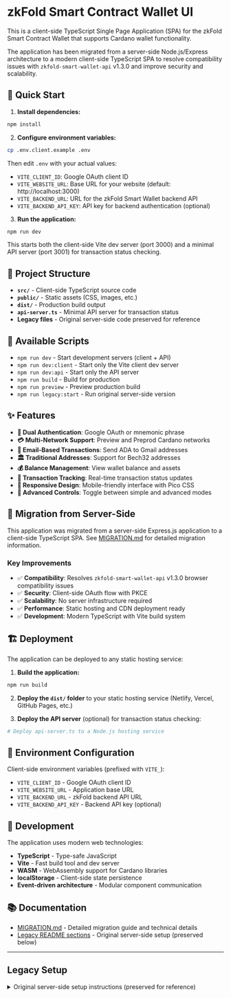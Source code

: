 # zkFold Smart Contract Wallet UI 

This is a client-side TypeScript Single Page Application (SPA) for the zkFold Smart Contract Wallet that supports Cardano wallet functionality.

The application has been migrated from a server-side Node.js/Express architecture to a modern client-side TypeScript SPA to resolve compatibility issues with `zkfold-smart-wallet-api` v1.3.0 and improve security and scalability.

## 🚀 Quick Start

1. **Install dependencies:**
```bash
npm install
```

2. **Configure environment variables:**
```bash
cp .env.client.example .env
```
Then edit `.env` with your actual values:
- `VITE_CLIENT_ID`: Google OAuth client ID
- `VITE_WEBSITE_URL`: Base URL for your website (default: http://localhost:3000)
- `VITE_BACKEND_URL`: URL for the zkFold Smart Wallet backend API
- `VITE_BACKEND_API_KEY`: API key for backend authentication (optional)

3. **Run the application:**
```bash
npm run dev
```

This starts both the client-side Vite dev server (port 3000) and a minimal API server (port 3001) for transaction status checking.

## 📁 Project Structure

- **`src/`** - Client-side TypeScript source code
- **`public/`** - Static assets (CSS, images, etc.)
- **`dist/`** - Production build output
- **`api-server.ts`** - Minimal API server for transaction status
- **Legacy files** - Original server-side code preserved for reference

## 🔧 Available Scripts

- `npm run dev` - Start development servers (client + API)
- `npm run dev:client` - Start only the Vite client dev server
- `npm run dev:api` - Start only the API server
- `npm run build` - Build for production
- `npm run preview` - Preview production build
- `npm run legacy:start` - Run original server-side version

## ✨ Features

- **🔐 Dual Authentication**: Google OAuth or mnemonic phrase
- **💳 Multi-Network Support**: Preview and Preprod Cardano networks
- **📧 Email-Based Transactions**: Send ADA to Gmail addresses
- **🏛️ Traditional Addresses**: Support for Bech32 addresses
- **💰 Balance Management**: View wallet balance and assets
- **🔄 Transaction Tracking**: Real-time transaction status updates
- **📱 Responsive Design**: Mobile-friendly interface with Pico CSS
- **🎨 Advanced Controls**: Toggle between simple and advanced modes

## 🔄 Migration from Server-Side

This application was migrated from a server-side Express.js application to a client-side TypeScript SPA. See [MIGRATION.md](./MIGRATION.md) for detailed migration information.

### Key Improvements

- ✅ **Compatibility**: Resolves `zkfold-smart-wallet-api` v1.3.0 browser compatibility issues
- ✅ **Security**: Client-side OAuth flow with PKCE
- ✅ **Scalability**: No server infrastructure required
- ✅ **Performance**: Static hosting and CDN deployment ready
- ✅ **Development**: Modern TypeScript with Vite build system

## 🏗️ Deployment

The application can be deployed to any static hosting service:

1. **Build the application:**
```bash
npm run build
```

2. **Deploy the `dist/` folder** to your static hosting service (Netlify, Vercel, GitHub Pages, etc.)

3. **Deploy the API server** (optional) for transaction status checking:
```bash
# Deploy api-server.ts to a Node.js hosting service
```

## 🔐 Environment Configuration

Client-side environment variables (prefixed with `VITE_`):
- `VITE_CLIENT_ID` - Google OAuth client ID
- `VITE_WEBSITE_URL` - Application base URL  
- `VITE_BACKEND_URL` - zkFold backend API URL
- `VITE_BACKEND_API_KEY` - Backend API key (optional)

## 🧪 Development

The application uses modern web technologies:
- **TypeScript** - Type-safe JavaScript
- **Vite** - Fast build tool and dev server
- **WASM** - WebAssembly support for Cardano libraries
- **localStorage** - Client-side state persistence
- **Event-driven architecture** - Modular component communication

## 📚 Documentation

- [MIGRATION.md](./MIGRATION.md) - Detailed migration guide and technical details
- [Legacy README sections](#legacy-setup) - Original server-side setup (preserved below)

---

## Legacy Setup

<details>
<summary>Original server-side setup instructions (preserved for reference)</summary>

### Original Server-Side Setup

1. Install dependencies:
```bash
npm install
```

2. Configure environment variables:
```bash
cp .env.example .env
```
Then edit `.env` with your actual values:
- `CLIENT_ID` & `CLIENT_SECRET`: Google OAuth credentials
- `WEBSITE_URL`: Base URL for your website (includes protocol, host, and port)
- `BACKEND_URL`: URL for the zkFold Smart Wallet backend API
- `PORT`: Port number for the HTTP server
- `SESSION_SECRET`: Secure random string for session encryption
- `BACKEND_API_KEY`: API key for backend authentication (optional)

3. Run the legacy server:
```bash
npm run legacy:start
```

</details>
